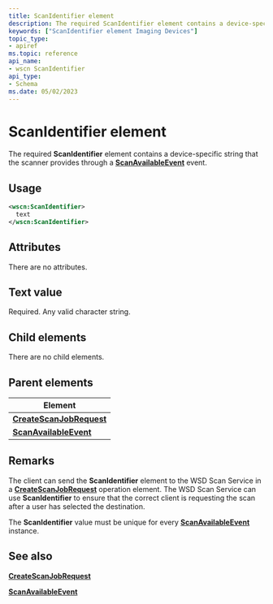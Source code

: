 ```yaml
---
title: ScanIdentifier element
description: The required ScanIdentifier element contains a device-specific string that the scanner provides through a ScanAvailableEvent event.
keywords: ["ScanIdentifier element Imaging Devices"]
topic_type:
- apiref
ms.topic: reference
api_name:
- wscn ScanIdentifier
api_type:
- Schema
ms.date: 05/02/2023
---
```


# ScanIdentifier element

The required **ScanIdentifier** element contains a device-specific string that the scanner provides through a [**ScanAvailableEvent**](scanavailableevent.md) event.

## Usage

```xml
<wscn:ScanIdentifier>
  text
</wscn:ScanIdentifier>
```

## Attributes

There are no attributes.

## Text value

Required. Any valid character string.

## Child elements

There are no child elements.

## Parent elements

| Element |
|--|
| [**CreateScanJobRequest**](createscanjobrequest.md) |
| [**ScanAvailableEvent**](scanavailableevent.md) |

## Remarks

The client can send the **ScanIdentifier** element to the WSD Scan Service in a [**CreateScanJobRequest**](createscanjobrequest.md) operation element. The WSD Scan Service can use **ScanIdentifier** to ensure that the correct client is requesting the scan after a user has selected the destination.

The **ScanIdentifier** value must be unique for every [**ScanAvailableEvent**](scanavailableevent.md) instance.

## See also

[**CreateScanJobRequest**](createscanjobrequest.md)

[**ScanAvailableEvent**](scanavailableevent.md)
